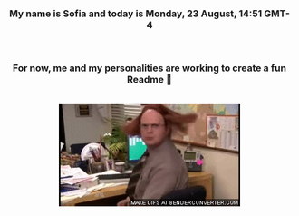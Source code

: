 


<div align="center">
<h3 >My name is Sofia and today is Monday, 23 August, 14:51 GMT-4</h3><br>
<h3 >For now, me and my personalities are working to create a fun Readme 👋
</h3><br>
<img src='img/dwight.gif' alt='working...'/>
</div>
